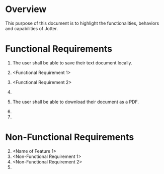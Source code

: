 # Overview

This purpose of this document is to highlight the functionalities, behaviors and capabilities of Jotter.

# Functional Requirements

1. The user shall be able to save their text document locally.
 1. <Functional Requirement 1> 
 2. <Functional Requirement 2> 
 3. <And so on> 

2. The user shall be able to download their document as a PDF.
 1.
 2.

# Non-Functional Requirements

2. <Name of Feature 1> 
 1. <Non-Functional Requirement 1> 
 2. <Non-Functional Requirement 2> 
 3. <And so on>
